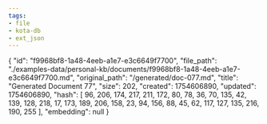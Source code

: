 ```yaml
---
tags:
- file
- kota-db
- ext_json
---
```

{
  "id": "f9968bf8-1a48-4eeb-a1e7-e3c6649f7700",
  "file_path": "./examples-data/personal-kb/documents/f9968bf8-1a48-4eeb-a1e7-e3c6649f7700.md",
  "original_path": "/generated/doc-077.md",
  "title": "Generated Document 77",
  "size": 202,
  "created": 1754606890,
  "updated": 1754606890,
  "hash": [
    96,
    206,
    174,
    217,
    211,
    172,
    80,
    78,
    36,
    70,
    135,
    42,
    139,
    128,
    218,
    17,
    173,
    189,
    206,
    158,
    23,
    94,
    156,
    88,
    45,
    62,
    117,
    127,
    135,
    216,
    190,
    255
  ],
  "embedding": null
}